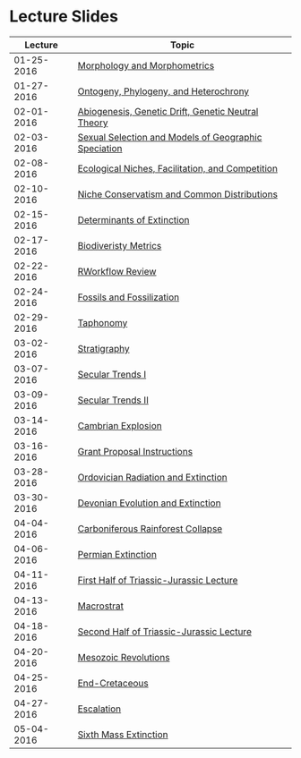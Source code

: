 # Lecture Slides

Lecture | Topic
----- | -----
01-25-2016 | [Morphology and Morphometrics](http://teststrata.geology.wisc.edu/teachPaleobiology/LectureSlides/Morphometrics01252016.pdf)
01-27-2016 | [Ontogeny, Phylogeny, and Heterochrony](http://teststrata.geology.wisc.edu/teachPaleobiology/LectureSlides/OntogenyPhylogenyHeterochrony012172016.pdf)
02-01-2016 | [Abiogenesis, Genetic Drift, Genetic Neutral Theory](http://teststrata.geology.wisc.edu/teachPaleobiology/LectureSlides/Abiogenesis02012016.pdf)
02-03-2016 | [Sexual Selection and Models of Geographic Speciation](http://teststrata.geology.wisc.edu/teachPaleobiology/LectureSlides/SexualSelection02032016.pdf)
02-08-2016 | [Ecological Niches, Facilitation, and Competition](http://teststrata.geology.wisc.edu/teachPaleobiology/LectureSlides/EcologicalNiches02082016.pdf)
02-10-2016 | [Niche Conservatism and Common Distributions](http://teststrata.geology.wisc.edu/teachPaleobiology/LectureSlides/CommonDistributions02102016.pdf)
02-15-2016 | [Determinants of Extinction](http://teststrata.geology.wisc.edu/teachPaleobiology/LectureSlides/ExtinctionRisk02152016.pdf)
02-17-2016 | [Biodiveristy Metrics](http://teststrata.geology.wisc.edu/teachPaleobiology/LectureSlides/Biodiversity02172016.pdf)
02-22-2016 | [RWorkflow Review](http://teststrata.geology.wisc.edu/teachPaleobiology/LectureSlides/RWorkflow.pdf)
02-24-2016 | [Fossils and Fossilization](http://teststrata.geology.wisc.edu/teachPaleobiology/LectureSlides/Fossils02242016.pdf)
02-29-2016 | [Taphonomy](http://teststrata.geology.wisc.edu/teachPaleobiology/LectureSlides/Taphonomy02292016.pdf)
03-02-2016 | [Stratigraphy](http://teststrata.geology.wisc.edu/teachPaleobiology/LectureSlides/Stratigraphy03022016.pdf)
03-07-2016 | [Secular Trends I](http://teststrata.geology.wisc.edu/teachPaleobiology/LectureSlides/SecularTrends03072016.pdf)
03-09-2016 | [Secular Trends II](http://teststrata.geology.wisc.edu/teachPaleobiology/LectureSlides/SecularTrends03092016.pdf)
03-14-2016 | [Cambrian Explosion](http://teststrata.geology.wisc.edu/teachPaleobiology/LectureSlides/CambrianExplosion06142016.pdf)
03-16-2016 | [Grant Proposal Instructions](http://teststrata.geology.wisc.edu/teachPaleobiology/LectureSlides/GrantProposalInstruction03162016.pdf)
03-28-2016 | [Ordovician Radiation and Extinction](http://teststrata.geology.wisc.edu/teachPaleobiology/LectureSlides/Ordovician03282016.pdf) 
03-30-2016 | [Devonian Evolution and Extinction](http://teststrata.geology.wisc.edu/teachPaleobiology/LectureSlides/Devonian03302016.pdf)
04-04-2016 | [Carboniferous Rainforest Collapse](http://teststrata.geology.wisc.edu/teachPaleobiology/LectureSlides/Carboniferous04042016.pdf)
04-06-2016 | [Permian Extinction](http://teststrata.geology.wisc.edu/teachPaleobiology/LectureSlides/Permian04062016.pdf)
04-11-2016 | [First Half of Triassic-Jurassic Lecture](http://teststrata.geology.wisc.edu/teachPaleobiology/LectureSlides/TriassicFirstHalf04112016.pdf)
04-13-2016 | [Macrostrat](http://teststrata.geology.wisc.edu/teachPaleobiology/LectureSlides/Macrostrat04132016.pdf)
04-18-2016 | [Second Half of Triassic-Jurassic Lecture](http://teststrata.geology.wisc.edu/teachPaleobiology/LectureSlides/TriassicSecondHalf04182016.pdf)
04-20-2016 | [Mesozoic Revolutions](http://teststrata.geology.wisc.edu/teachPaleobiology/LectureSlides/MesozoicRevolution04202016.pdf)
04-25-2016 | [End-Cretaceous](http://teststrata.geology.wisc.edu/teachPaleobiology/LectureSlides/EndCretaceous04252016.pdf)
04-27-2016 | [Escalation](http://teststrata.geology.wisc.edu/teachPaleobiology/LectureSlides/Escalation04272016.pdf)
05-04-2016 | [Sixth Mass Extinction](http://teststrata.geology.wisc.edu/teachPaleobiology/LectureSlides/SixthExtinction05042016.pdf)
